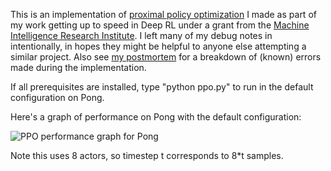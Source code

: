 This is an implementation of [proximal policy optimization](https://arxiv.org/abs/1707.06347) I made as part of my work getting up to speed in Deep RL under a grant from the [Machine Intelligence Research Institute](https://intelligence.org/).  I left many of my debug notes in intentionally, in hopes they might be helpful to anyone else attempting a similar project.  Also see [my postmortem](https://coreystaten.com/2018/10/03/ppo-postmortem.html) for a breakdown of (known) errors made during the implementation.

If all prerequisites are installed, type "python ppo.py" to run in the default configuration on Pong.

Here's a graph of performance on Pong with the default configuration:

![PPO performance graph for Pong](http://coreystaten.github.io/assets/ppo.png)

Note this uses 8 actors, so timestep t corresponds to 8\*t samples.
